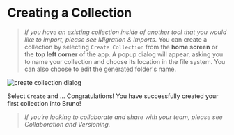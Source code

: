 # Creating a Collection 

> *If you have an existing collection inside of another tool that you would like to import, please see Migration & Imports.*
You can create a collection by selecting `Create Collection` from the **home screen** or the **top left corner** of the app.
A popup dialog will appear, asking you to name your collection and choose its location in the file system. You can also choose to edit the generated folder's name.

![create collection dialog](/screenshots/new-collection.webp)

Select `Create` and ... Congratulations! You have successfully created your first collection into Bruno!

> *If you’re looking to collaborate and share with your team, please see Collaboration and Versioning.* 